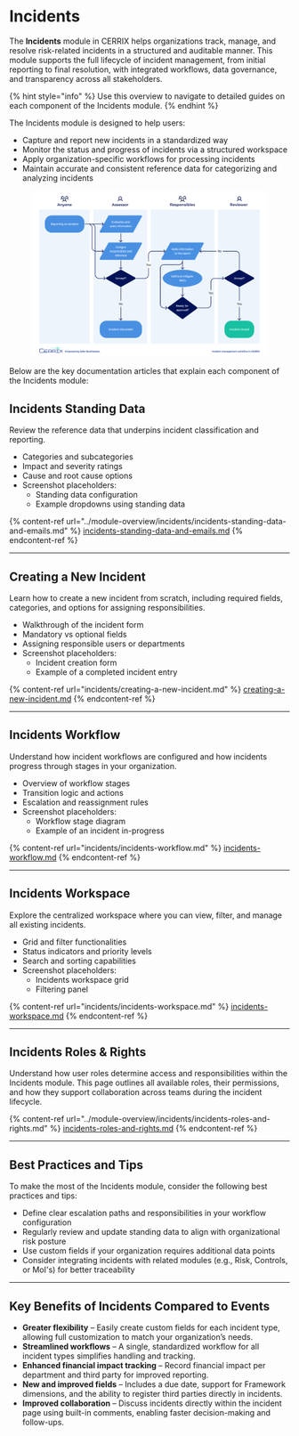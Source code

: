 # Incidents

The **Incidents** module in CERRIX helps organizations track, manage, and resolve risk-related incidents in a structured and auditable manner. This module supports the full lifecycle of incident management, from initial reporting to final resolution, with integrated workflows, data governance, and transparency across all stakeholders.

{% hint style="info" %}
Use this overview to navigate to detailed guides on each component of the Incidents module.
{% endhint %}

The Incidents module is designed to help users:

* Capture and report new incidents in a standardized way
* Monitor the status and progress of incidents via a structured workspace
* Apply organization-specific workflows for processing incidents
* Maintain accurate and consistent reference data for categorizing and analyzing incidents

<figure><img src="../../.gitbook/assets/Incident management workflow - V3.jpg" alt=""><figcaption></figcaption></figure>

Below are the key documentation articles that explain each component of the Incidents module:

## Incidents Standing Data

Review the reference data that underpins incident classification and reporting.

* Categories and subcategories
* Impact and severity ratings
* Cause and root cause options
* Screenshot placeholders:
  * Standing data configuration
  * Example dropdowns using standing data

{% content-ref url="../module-overview/incidents/incidents-standing-data-and-emails.md" %}
[incidents-standing-data-and-emails.md](../module-overview/incidents/incidents-standing-data-and-emails.md)
{% endcontent-ref %}

***

## Creating a New Incident

Learn how to create a new incident from scratch, including required fields, categories, and options for assigning responsibilities.

* Walkthrough of the incident form
* Mandatory vs optional fields
* Assigning responsible users or departments
* Screenshot placeholders:
  * Incident creation form
  * Example of a completed incident entry

{% content-ref url="incidents/creating-a-new-incident.md" %}
[creating-a-new-incident.md](incidents/creating-a-new-incident.md)
{% endcontent-ref %}

***

## Incidents Workflow

Understand how incident workflows are configured and how incidents progress through stages in your organization.

* Overview of workflow stages
* Transition logic and actions
* Escalation and reassignment rules
* Screenshot placeholders:
  * Workflow stage diagram
  * Example of an incident in-progress

{% content-ref url="incidents/incidents-workflow.md" %}
[incidents-workflow.md](incidents/incidents-workflow.md)
{% endcontent-ref %}

***

## Incidents Workspace

Explore the centralized workspace where you can view, filter, and manage all existing incidents.

* Grid and filter functionalities
* Status indicators and priority levels
* Search and sorting capabilities
* Screenshot placeholders:
  * Incidents workspace grid
  * Filtering panel

{% content-ref url="incidents/incidents-workspace.md" %}
[incidents-workspace.md](incidents/incidents-workspace.md)
{% endcontent-ref %}

***

## Incidents Roles & Rights

Understand how user roles determine access and responsibilities within the Incidents module. This page outlines all available roles, their permissions, and how they support collaboration across teams during the incident lifecycle.

{% content-ref url="../module-overview/incidents/incidents-roles-and-rights.md" %}
[incidents-roles-and-rights.md](../module-overview/incidents/incidents-roles-and-rights.md)
{% endcontent-ref %}

***

## Best Practices and Tips

To make the most of the Incidents module, consider the following best practices and tips:

* Define clear escalation paths and responsibilities in your workflow configuration
* Regularly review and update standing data to align with organizational risk posture
* Use custom fields if your organization requires additional data points
* Consider integrating incidents with related modules (e.g., Risk, Controls, or MoI's) for better traceability

***

## Key Benefits of Incidents Compared to Events

* **Greater flexibility** – Easily create custom fields for each incident type, allowing full customization to match your organization’s needs.
* **Streamlined workflows** – A single, standardized workflow for all incident types simplifies handling and tracking.
* **Enhanced financial impact tracking** – Record financial impact per department and third party for improved reporting.
* **New and improved fields** – Includes a due date, support for Framework dimensions, and the ability to register third parties directly in incidents.
* **Improved collaboration** – Discuss incidents directly within the incident page using built-in comments, enabling faster decision-making and follow-ups.

